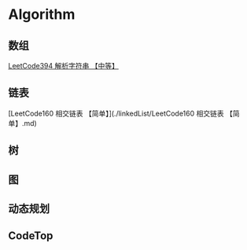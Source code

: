 # Algorithm
## 数组
[LeetCode394 解析字符串 【中等】](./array/LeetCode394解析字符串【中等】.md)

## 链表
[LeetCode160 相交链表 【简单】](./linkedList/LeetCode160 相交链表 【简单】.md)

## 树

## 图

## 动态规划

## CodeTop
